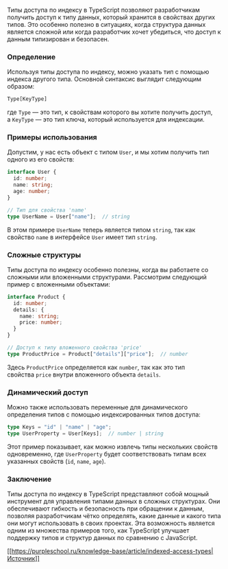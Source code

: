 Типы доступа по индексу в TypeScript позволяют разработчикам получить доступ к типу данных, который хранится в свойствах других типов. Это особенно полезно в ситуациях, когда структура данных является сложной или когда разработчик хочет убедиться, что доступ к данным типизирован и безопасен.

### Определение

Используя типы доступа по индексу, можно указать тип с помощью индекса другого типа. Основной синтаксис выглядит следующим образом:

```typescript
Type[KeyType]
```

где `Type` — это тип, к свойствам которого вы хотите получить доступ, а `KeyType` — это тип ключа, который используется для индексации.

### Примеры использования

Допустим, у нас есть объект с типом `User`, и мы хотим получить тип одного из его свойств:

```typescript
interface User {
  id: number;
  name: string;
  age: number;
}

// Тип для свойства 'name'
type UserName = User["name"];  // string
```

В этом примере `UserName` теперь является типом `string`, так как свойство `name` в интерфейсе `User` имеет тип `string`.

### Сложные структуры

Типы доступа по индексу особенно полезны, когда вы работаете со сложными или вложенными структурами. Рассмотрим следующий пример с вложенными объектами:

```typescript
interface Product {
  id: number;
  details: {
    name: string;
    price: number;
  }
}

// Доступ к типу вложенного свойства 'price'
type ProductPrice = Product["details"]["price"];  // number
```

Здесь `ProductPrice` определяется как `number`, так как это тип свойства `price` внутри вложенного объекта `details`.

### Динамический доступ

Можно также использовать переменные для динамического определения типов с помощью индексированных типов доступа:

```typescript
type Keys = "id" | "name" | "age";
type UserProperty = User[Keys];  // number | string
```

Этот пример показывает, как можно извлечь типы нескольких свойств одновременно, где `UserProperty` будет соответствовать типам всех указанных свойств (`id`, `name`, `age`).

### Заключение

Типы доступа по индексу в TypeScript представляют собой мощный инструмент для управления типами данных в сложных структурах. Они обеспечивают гибкость и безопасность при обращении к данным, позволяя разработчикам чётко определять, какие данные и какого типа они могут использовать в своих проектах. Эта возможность является одним из множества примеров того, как TypeScript улучшает поддержку типов и структур данных по сравнению с JavaScript.

[[https://purpleschool.ru/knowledge-base/article/indexed-access-types|Источник]]
